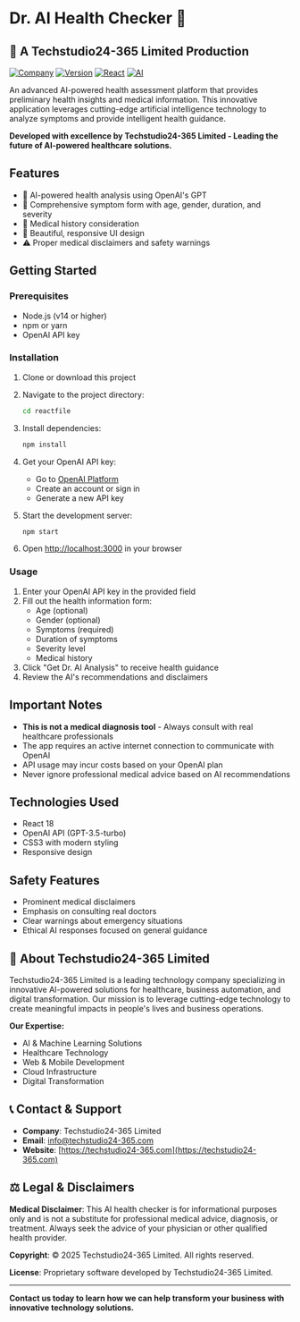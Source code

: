 # Dr. AI Health Checker 🤖

## 🏢 A Techstudio24-365 Limited Production

[![Company](https://img.shields.io/badge/Company-Techstudio24--365%20Limited-blue)](https://techstudio24-365.com)
[![Version](https://img.shields.io/badge/version-1.0.0-green)](https://github.com/techstudio24-365/dr-ai-health-checker)
[![React](https://img.shields.io/badge/React-18.2.0-blue)](https://reactjs.org/)
[![AI](https://img.shields.io/badge/AI-OpenAI%20GPT-orange)](https://openai.com/)

An advanced AI-powered health assessment platform that provides preliminary health insights and medical information. This innovative application leverages cutting-edge artificial intelligence technology to analyze symptoms and provide intelligent health guidance.

**Developed with excellence by Techstudio24-365 Limited - Leading the future of AI-powered healthcare solutions.**

## Features

- 🤖 AI-powered health analysis using OpenAI's GPT
- 📝 Comprehensive symptom form with age, gender, duration, and severity
- 💊 Medical history consideration
- 🎨 Beautiful, responsive UI design
- ⚠️ Proper medical disclaimers and safety warnings

## Getting Started

### Prerequisites

- Node.js (v14 or higher)
- npm or yarn
- OpenAI API key

### Installation

1. Clone or download this project
2. Navigate to the project directory:

   ```bash
   cd reactfile
   ```

3. Install dependencies:

   ```bash
   npm install
   ```

4. Get your OpenAI API key:
   - Go to [OpenAI Platform](https://platform.openai.com/api-keys)
   - Create an account or sign in
   - Generate a new API key

5. Start the development server:

   ```bash
   npm start
   ```

6. Open [http://localhost:3000](http://localhost:3000) in your browser

### Usage

1. Enter your OpenAI API key in the provided field
2. Fill out the health information form:
   - Age (optional)
   - Gender (optional)
   - Symptoms (required)
   - Duration of symptoms
   - Severity level
   - Medical history
3. Click "Get Dr. AI Analysis" to receive health guidance
4. Review the AI's recommendations and disclaimers

## Important Notes

- **This is not a medical diagnosis tool** - Always consult with real healthcare professionals
- The app requires an active internet connection to communicate with OpenAI
- API usage may incur costs based on your OpenAI plan
- Never ignore professional medical advice based on AI recommendations

## Technologies Used

- React 18
- OpenAI API (GPT-3.5-turbo)
- CSS3 with modern styling
- Responsive design

## Safety Features

- Prominent medical disclaimers
- Emphasis on consulting real doctors
- Clear warnings about emergency situations
- Ethical AI responses focused on general guidance

## 🏢 About Techstudio24-365 Limited

Techstudio24-365 Limited is a leading technology company specializing in innovative AI-powered solutions for healthcare, business automation, and digital transformation. Our mission is to leverage cutting-edge technology to create meaningful impacts in people's lives and business operations.

**Our Expertise:**

- AI & Machine Learning Solutions
- Healthcare Technology
- Web & Mobile Development  
- Cloud Infrastructure
- Digital Transformation

## 📞 Contact & Support

- **Company**: Techstudio24-365 Limited
- **Email**: [info@techstudio24-365.com](mailto:info@techstudio24-365.com)
- **Website**: [https://techstudio24-365.com](https://techstudio24-365.com)

## ⚖️ Legal & Disclaimers

**Medical Disclaimer**: This AI health checker is for informational purposes only and is not a substitute for professional medical advice, diagnosis, or treatment. Always seek the advice of your physician or other qualified health provider.

**Copyright**: © 2025 Techstudio24-365 Limited. All rights reserved.

**License**: Proprietary software developed by Techstudio24-365 Limited.

---

**Contact us today to learn how we can help transform your business with innovative technology solutions.**

